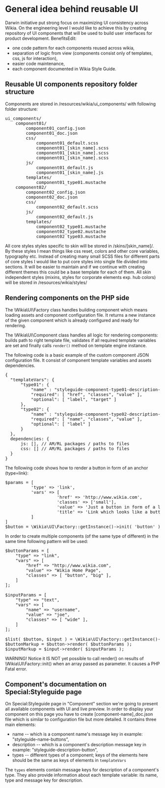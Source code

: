 # General idea behind reusable UI
Darwin initiative put strong focus on maximizing UI consistency across Wikia. On the engineering level I would like to achieve this by creating repository of UI components that will be used to build user interfaces for product development.
BenefitsEdit:
* one code pattern for each components reused across wikia,
* separation of logic from view (components consist only of templates, css, js for interaction),
* easier code maintenance,
* each component documented in Wikia Style Guide.

## Reusable UI components repository folder structure
Components are stored in /resources/wikia/ui_components/ with following folder structure:

<pre>
ui_components/
    component01/
        component01_config.json
        component01_doc.json
        css/
            component01_default.scss
            component01_[skin_name].scss
            component01_[skin_name].scss
            component01_[skin_name].scss
        js/
            component01_default.js
            component01_[skin_name].js
        templates/
            component01_type01.mustache
    component02/
        component02_config.json
        component02_doc.json
        css/
            component02_default.scss
        js/
            component02_default.js
        templates/
            component02_type01.mustache
            component02_type02.mustache
            component02_type03.mustache
</pre>

All core styles styles specific to skin will be stored in /skins/[skin_name]/. By these styles I mean things like css reset, colors and other core variables, typography etc. 
Instead of creating many small SCSS files for different parts of core styles I would like to put core styles into single file divided into sections. It will be easier to maintain and if we continue with creating different themes this could be a base template for each of them.
All skin independent styles (mixins, styles for corporate elements exp. hub colors) will be stored in /resources/wikia/styles/ 

## Rendering components on the PHP side
The \Wikia\UI\Factory class handles building component which means loading assets and component configuration file. It returns a new instance of the given component which is already configured and ready for rendering.

The \Wikia\UI\Component class handles all logic for rendering components: builds path to right template file, validates if all required template variables are set and finally calls `render()` method on template engine instance.

The following code is a basic example of the custom component JSON configuration file. It consist of component template variables and assets dependencies.

<pre>
{
  "templateVars": {
      "type01": {
          "name" : "styleguide-component-type01-description-message-key",
          "required": [ "href", "classes", "value" ],
          "optional": [ "label", "target" ]
      },
      "type02": {
          "name" : "styleguide-component-type02-description-message-key",
          "required": [ "name", "classes", "value" ],
          "optional": [ "label" ]
      }
  },
  dependencies: {
      js: [], // AM/RL packages / paths to files
      css: [] // AM/RL packages / paths to files
  } 
}
</pre>

The following code shows how to render a button in form of an anchor (type=link):
<pre>
$params = [
          'type' => 'link',
          'vars' => [
                    'href' => 'http://www.wikia.com',
                    'classes' => ['small'],
                    'value' => 'Just a button in form of a link',
                    'title' => 'Link which looks like a button!'
          ]
]
$button = \Wikia\UI\Factory::getInstance()->init( 'button' )->render( $params );
</pre>

In order to create multiple components (of the same type of different) in the same time following pattern will be used:
<pre>
$buttonParams = [
    "type" => "link",
    "vars" => [
        "href" => "http://www.wikia.com",
        "value" => "Wikia Home Page",
        "classes" => [ "button", "big" ],
    ]
];

$inputParams = [
    "type" => "text",
    "vars" => [
        "name" => "username",
        "value" => "joe",
        "classes" => [ "wide" ],
    ]
];

$list( $button, $input ) = \Wikia\UI\Factory::getInstance()->init( ['button', 'input'] );
$buttonMarkup = $button->render( $buttonParams );
$inputMarkup = $input->render( $inputParams );
</pre>

WARNING! Notice it IS NOT yet possible to call render() on results of \Wikia\UI\Factory::init() when an array passed as parameter. It causes a PHP Fatal error.

## Component's documentation on Special:Styleguide page
On Special:Styleguide page in "Component" section we're going to present all available components with UI and live preview.
In order to display your component on this page you have to create [component-name]_doc.json file which is similar to configuration file but more detailed. It contains three main elements:
* name -- which is a component name's message key in example: "styleguide-name-buttons",
* description -- which is a component's description message key in example: "styleguide-description-button",
* types -- different types of a component; keys of the elements here should be the same as keys of elements in `templateVars`

The `types` elements contain message keys for description of a component's type. They also provide information about each template variable: its name, type and message key for description.